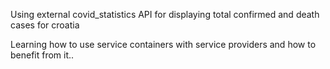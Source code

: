 
Using external covid_statistics API for displaying total confirmed and death cases for croatia

Learning how to use service containers with service providers and how to benefit from it..
